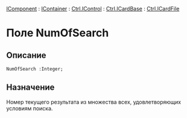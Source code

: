 ﻿---
Link: Com.Ctrl.ICardFile.@NumOfSearch
---

[IComponent](topic:Com.Custom.ComClasses.IComponent.Default) :
[IContainer](topic:Com.Custom.ComClasses.IContainer.Default) :
[Ctrl.IControl](topic:Com.Custom.ComClasses.Ctrl.IControl.Default) :
[Ctrl.ICardBase](topic:Com.Custom.ComClasses.Ctrl.ICardBase.Default) :
[Ctrl.ICardFile](Default)

# Поле NumOfSearch

## Описание

    NumOfSearch :Integer;

## Назначение

Номер текущего результата из множества всех, удовлетворяющих условиям поиска.



